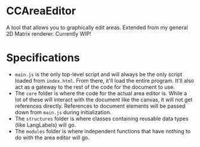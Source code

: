 # CCAreaEditor
A tool that allows you to graphically edit areas. Extended from my general 2D Matrix renderer. Currently WIP!

# Specifications
- `main.js` is the only top-level script and will always be the only script loaded from `index.html`. From there, it'll load the entire program. It'll also act as a gateway to the rest of the code for the document to use.
- The `core` folder is where the code for the actual area editor is. While a lot of these will interact with the document like the canvas, it will not get references directly. References to document elements will be passed down from `main.js` during initialization.
- The `structures` folder is where classes containing reusable data types (like LangLabels) will go.
- The `modules` folder is where independent functions that have nothing to do with the area editor will go.